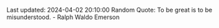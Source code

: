 Last updated: 2024-04-02 20:10:00
Random Quote: To be great is to be misunderstood. - Ralph Waldo Emerson